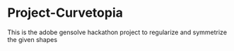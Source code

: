# Project-Curvetopia

This is the adobe gensolve hackathon project to regularize and symmetrize the given shapes

